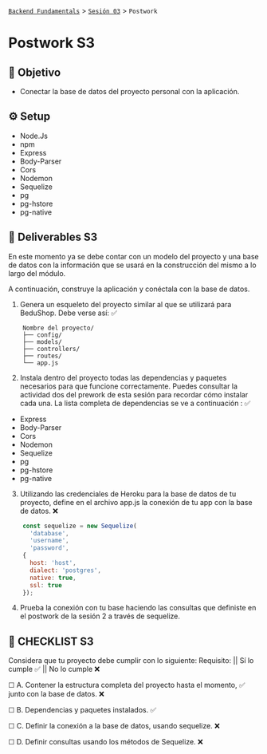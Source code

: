 [`Backend Fundamentals`](../../README.md) > [`Sesión 03`](../README.md) > `Postwork`

# Postwork S3

## 🎯 Objetivo

- Conectar la base de datos del proyecto personal con la aplicación.

## ⚙️ Setup
- Node.Js
- npm
- Express
- Body-Parser
- Cors
- Nodemon
- Sequelize
- pg
- pg-hstore
- pg-native

## 📑 Deliverables S3

En este momento ya se debe contar con un modelo del proyecto y una base de datos con la información que se usará en la construcción del mismo a lo largo del módulo. 

A continuación, construye la aplicación y conéctala con la base de datos. 

1. Genera un esqueleto del proyecto similar al que se utilizará para BeduShop. Debe verse así: ✅

```
    Nombre del proyecto/
    ├── config/
    ├── models/
    ├── controllers/
    ├── routes/
    └── app.js
```

2. Instala dentro del proyecto todas las dependencias y paquetes necesarios para que funcione correctamente. Puedes consultar la actividad dos del prework de esta sesión para recordar cómo instalar cada una. La lista completa de dependencias se ve a continuación : ✅
- Express
- Body-Parser
- Cors
- Nodemon
- Sequelize
- pg
- pg-hstore
- pg-native

3. Utilizando las credenciales de Heroku para la base de datos de tu proyecto, define en el archivo app.js la conexión de tu app con la base de datos.  ❌

```jsx
    const sequelize = new Sequelize(
      'database',
      'username', 
      'password',
    {
      host: 'host',
      dialect: 'postgres',
      native: true,
      ssl: true
    });
```

4. Prueba la conexión con tu base haciendo las consultas que definiste en el postwork de la sesión 2 a través de sequelize.

## 📑 CHECKLIST S3

Considera que tu proyecto debe cumplir con lo siguiente:
Requisito:  ||  Sí lo cumple    ✅  ||  	No lo cumple    ❌

☐ A. Contener la estructura completa del proyecto hasta el momento,  ✅ junto con la base de datos. 		❌

☐ B. Dependencias y paquetes instalados.   ✅		

☐ C. Definir la conexión a la base de datos, usando sequelize. 	❌		

☐ D. Definir consultas usando los métodos de Sequelize. 		❌